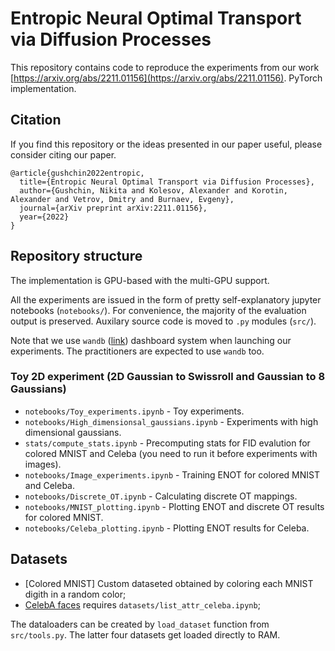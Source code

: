# Entropic Neural Optimal Transport via Diffusion Processes

This repository contains code to reproduce the experiments from our work [https://arxiv.org/abs/2211.01156](https://arxiv.org/abs/2211.01156). PyTorch implementation.

## Citation

If you find this repository or the ideas presented in our paper useful, please consider citing our paper.

```
@article{gushchin2022entropic,
  title={Entropic Neural Optimal Transport via Diffusion Processes},
  author={Gushchin, Nikita and Kolesov, Alexander and Korotin, Alexander and Vetrov, Dmitry and Burnaev, Evgeny},
  journal={arXiv preprint arXiv:2211.01156},
  year={2022}
}
```

## Repository structure
The implementation is GPU-based with the multi-GPU support.

All the experiments are issued in the form of pretty self-explanatory jupyter notebooks (`notebooks/`). For convenience, the majority of the evaluation output is preserved. Auxilary source code is moved to `.py` modules (`src/`). 

Note that we use `wandb` ([link](https://wandb.ai/site)) dashboard system when launching our experiments. The practitioners are expected to use `wandb` too. 

### Toy 2D experiment (2D Gaussian to Swissroll and Gaussian to 8 Gaussians)

- ```notebooks/Toy_experiments.ipynb``` - Toy experiments.
- ```notebooks/High_dimensionsal_gaussians.ipynb``` - Experiments with high dimensional gaussians.
- ```stats/compute_stats.ipynb``` - Precomputing stats for FID evalution for colored MNIST and Celeba (you need to run it before experiments with images).
- ```notebooks/Image_experiments.ipynb``` - Training ENOT for colored MNIST and Celeba.
- ```notebooks/Discrete_OT.ipynb``` - Calculating discrete OT mappings.
- ```notebooks/MNIST_plotting.ipynb``` - Plotting ENOT and discrete OT results for colored MNIST.
- ```notebooks/Celeba_plotting.ipynb``` - Plotting ENOT results for Celeba.

## Datasets
- [Colored MNIST] Custom dataseted obtained by coloring each MNIST digith in a random color;
- [CelebA faces](https://mmlab.ie.cuhk.edu.hk/projects/CelebA.html) requires ```datasets/list_attr_celeba.ipynb```;

The dataloaders can be created by ```load_dataset``` function from ```src/tools.py```. The latter four datasets get loaded directly to RAM.
